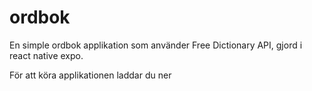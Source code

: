 # ordbok
En simple ordbok applikation som använder Free Dictionary API, gjord i react native expo.


För att köra applikationen laddar du ner 

